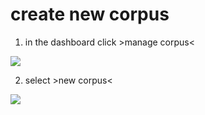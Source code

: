 # create new corpus
1. in the dashboard click \>manage corpus\<

![][image-1]

2. select \>new corpus\<

![][image-2]

[image-1]:	mdb-01-003.png
[image-2]:	mdb-01-004.png